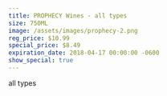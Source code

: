 ```yaml
---
title: PROPHECY Wines - all types
size: 750ML
image: /assets/images/prophecy-2.png
reg_price: $10.99
special_price: $8.49
expiration_date: 2018-04-17 00:00:00 -0600
show_special: true
---
```


all types